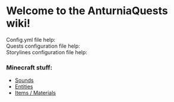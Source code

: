 # Welcome to the AnturniaQuests wiki!

Config.yml file help: [](https://logic-wiki.frinshy.me/config-yml-configuration.html)  
Quests configuration file help: [](https://logic-wiki.frinshy.me/quests-yml-configuration.html)  
Storylines configuration file help: [](https://logic-wiki.frinshy.me/storylines-yml-configuration.html)

### Minecraft stuff:
- [Sounds](https://github.com/FrinshHD/AnturniaQuests/wiki/Sounds-to-use)
- [Entities](https://github.com/FrinshHD/AnturniaQuests/wiki/Entities-to-use)
- [Items / Materials](https://github.com/FrinshHD/AnturniaQuests/wiki/Items-to-use)